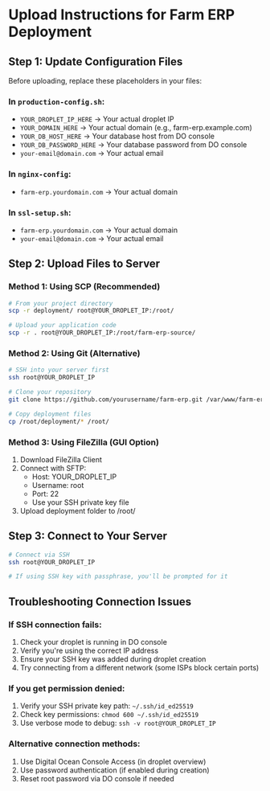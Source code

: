 # Upload Instructions for Farm ERP Deployment

## Step 1: Update Configuration Files

Before uploading, replace these placeholders in your files:

### In `production-config.sh`:
- `YOUR_DROPLET_IP_HERE` → Your actual droplet IP
- `YOUR_DOMAIN_HERE` → Your actual domain (e.g., farm-erp.example.com)
- `YOUR_DB_HOST_HERE` → Your database host from DO console
- `YOUR_DB_PASSWORD_HERE` → Your database password from DO console
- `your-email@domain.com` → Your actual email

### In `nginx-config`:
- `farm-erp.yourdomain.com` → Your actual domain

### In `ssl-setup.sh`:
- `farm-erp.yourdomain.com` → Your actual domain
- `your-email@domain.com` → Your actual email

## Step 2: Upload Files to Server

### Method 1: Using SCP (Recommended)
```bash
# From your project directory
scp -r deployment/ root@YOUR_DROPLET_IP:/root/

# Upload your application code
scp -r . root@YOUR_DROPLET_IP:/root/farm-erp-source/
```

### Method 2: Using Git (Alternative)
```bash
# SSH into your server first
ssh root@YOUR_DROPLET_IP

# Clone your repository
git clone https://github.com/yourusername/farm-erp.git /var/www/farm-erp

# Copy deployment files
cp /root/deployment/* /root/
```

### Method 3: Using FileZilla (GUI Option)
1. Download FileZilla Client
2. Connect with SFTP:
   - Host: YOUR_DROPLET_IP
   - Username: root
   - Port: 22
   - Use your SSH private key file
3. Upload deployment folder to /root/

## Step 3: Connect to Your Server

```bash
# Connect via SSH
ssh root@YOUR_DROPLET_IP

# If using SSH key with passphrase, you'll be prompted for it
```

## Troubleshooting Connection Issues

### If SSH connection fails:
1. Check your droplet is running in DO console
2. Verify you're using the correct IP address
3. Ensure your SSH key was added during droplet creation
4. Try connecting from a different network (some ISPs block certain ports)

### If you get permission denied:
1. Verify your SSH private key path: `~/.ssh/id_ed25519`
2. Check key permissions: `chmod 600 ~/.ssh/id_ed25519`
3. Use verbose mode to debug: `ssh -v root@YOUR_DROPLET_IP`

### Alternative connection methods:
1. Use Digital Ocean Console Access (in droplet overview)
2. Use password authentication (if enabled during creation)
3. Reset root password via DO console if needed